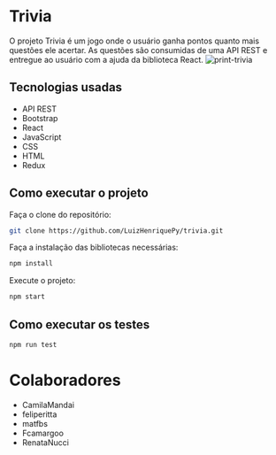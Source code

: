 # Trivia
O projeto Trivia é um jogo onde o usuário ganha pontos quanto mais questões ele acertar. As questões são consumidas de uma API REST e entregue ao usuário com a ajuda da biblioteca React.
![print-trivia](https://user-images.githubusercontent.com/66449676/205354615-32a79739-e3db-4618-b95b-b5dadab2499c.png)
## Tecnologias usadas
- API REST
- Bootstrap
- React
- JavaScript
- CSS
- HTML
- Redux
## Como executar o projeto
Faça o clone do repositório:
```sh
git clone https://github.com/LuizHenriquePy/trivia.git
```
Faça a instalação das bibliotecas necessárias:
```sh
npm install
```
Execute o projeto:
```sh
npm start
```
## Como executar os testes
```sh
npm run test
```

# Colaboradores
- CamilaMandai
- feliperitta
- matfbs
- Fcamargoo
- RenataNucci
